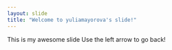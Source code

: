 ```yaml
---
layout: slide
title: "Welcome to yuliamayorova's slide!"
---
```

This is my awesome slide
Use the left arrow to go back!
